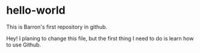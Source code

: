 # hello-world
This is Barron's first repository in github.

Hey! I planing to change this file, but the first thing I need to do is learn how to use Github.
